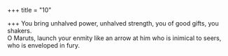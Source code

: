 +++
title = "10"

+++
You bring unhalved power, unhalved strength, you of good gifts, you  shakers.  
O Maruts, launch your enmity like an arrow at him who is inimical to  seers, who is enveloped in fury.  